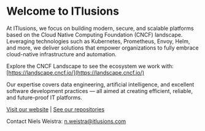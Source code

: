 # Welcome to ITlusions

At ITlusions, we focus on building modern, secure, and scalable platforms based on the Cloud Native Computing Foundation (CNCF) landscape. Leveraging technologies such as Kubernetes, Prometheus, Envoy, Helm, and more, we deliver solutions that empower organizations to fully embrace cloud-native infrastructure and automation.

Explore the CNCF Landscape to see the ecosystem we work with: [https://landscape.cncf.io/](https://landscape.cncf.io/)

Our expertise covers data engineering, artificial intelligence, and excellent software development practices — all aimed at creating efficient, reliable, and future-proof IT platforms.

[Visit our website](https://www.itlusions.com) | [See our repositories](https://github.com/itlusions?tab=repositories)

Contact Niels Weistra: [n.weistra@itlusions.com](mailto:n.weistra@itlusions.com)
